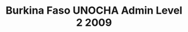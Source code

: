 ---
title: Burkina Faso UNOCHA Admin Level 2 2009
categories: 
    - data
geography: burkina
partner: unocha
cat: logistics
year: 2009
layer: ocha-cod.burkinafaso-admin2-2009
api:
embed:
source: UNOCHA  
license: Public Domain
updated: 3/28/2012
description: This layer depicts the second level administrative borders for Burkina Faso. Data obtained from the [UN Office for the Coordination of Humanitarian Affairs (UN OCHA)](http://www.unocha.org/)
downloads:
    - type: shapefile
      link: http://dl.dropbox.com/u/72717685/ocha-burkinafaso-admin2.zip
    - type: sqlite
      link: http://dl.dropbox.com/u/72717685/ocha-burkinafaso-admin2.sqlite.zip
---